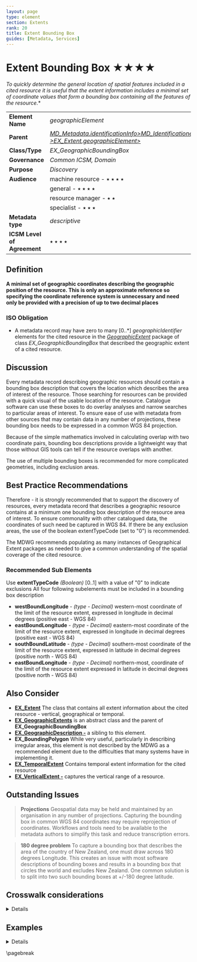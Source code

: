```yaml
---
layout: page
type: element
section: Extents
rank: 20
title: Extent Bounding Box
guides: [Metadata, Services]
---
```

# Extent Bounding Box ★★★★
*To quickly determine the general location of spatial features included in a cited resource it is useful that the extent information includes a minimal set of coordinate values that form a bounding box containing all the features of the resource.**

| | |
| --- | --- |
| **Element Name** | *geographicElement* |
| **Parent** | *[MD_Metadata.identificationInfo>MD_Identificationextent >EX_Extent.geographicElement>](./GeographicExtent)* |
| **Class/Type** | *EX_GeographicBoundingBox* |
| **Governance** | *Common ICSM, Domain* |
| **Purpose** | *Discovery* |
| **Audience** | machine resource - ⭑ ⭑ ⭑ ⭑ |
| | general - ⭑ ⭑ ⭑ ⭑ |
| | resource manager - ⭑ ⭑ |
| | specialist - ⭑ ⭑ ⭑ |
| **Metadata type** | *descriptive* |
| **ICSM Level of Agreement** | ⭑ ⭑ ⭑ ⭑ |

## Definition
**A minimal set of geographic coordinates describing the geographic position of the resource. This is only an approximate reference so specifying the coordinate reference system is unnecessary and need only be provided with a precision of up to two decimal places** 

### ISO Obligation

- A metadata record may have zero to many [0..\*] *geographicIdentifier* elements for the cited resource in the *[GeographicExtent](./GeographicExtent)* package of class *EX_GeographicBoundingBox* that described the geographic extent of a cited resource.

## Discussion

Every metadata record describing geographic resources should contain a bounding box description that covers the location which describes the area of interest of the resource. Those searching for resources can be provided with a quick visual of the usable location of the resource. Catalogue software can use these boxes to do overlay analyses and narrow searches to particular areas of interest. To ensure ease of use with metadata from other sources that may contain data in any number of projections, these bounding box needs to be expressed in a common WGS 84 projection. 

Because of the simple mathematics involved in calculating overlap with two coordinate pairs, bounding box descriptions provide a lightweight way that those without GIS tools can tell if the resource overlaps with another.

The use of multiple bounding boxes is recommended for more complicated geometries, including exclusion areas.

## Best Practice Recommendations

Therefore - it is strongly recommended that to support the discovery of resources, every metadata record that describes a geographic resource contains at a minimum one bounding box description of the resource area of interest. To ensure commonality with other catalogued data, the coordinates of such need be captured in WGS 84. If there be any exclusion areas, the use of the boolean extentTypeCode (set to "0") is recommended.

The MDWG recommends populating as many instances of Geographical Extent packages as needed to give a common understanding of the spatial coverage of the cited resource.

### Recommended Sub Elements

Use **extentTypeCode** *(Boolean)* [0..1] with a value of "0" to indicate exclusions
All four following subelements must be included in a bounding box description

* **westBoundLongitude** - *(type - Decimal)* western-most coordinate of the limit of the resource extent, expressed in longitude in decimal degrees (positive east - WGS 84)
* **eastBoundLongitude** - *(type - Decimal)* eastern-most coordinate of the limit of the resource extent, expressed in longitude in decimal degrees (positive east - WGS 84)
* **southBoundLatitude** - *(type - Decimal)* southern-most coordinate of the limit of the resource extent, expressed in latitude in decimal degrees (positive north - WGS 84)
* **eastBoundLongitude** - *(type - Decimal)* northern-most, coordinate of the limit of the resource extent expressed in latitude in decimal degrees (positive north - WGS 84)

## Also Consider

- **[EX_Extent](./ResourceExtent)** The class that contains all extent information about the cited resource - vertical, geographical or temporal.
- **[EX_GeographicExtents](./GeographicExtent)** is an abstract class and the parent of **EX_GeographicBoundingBox**
- **[EX_GeographicDescription -](./ExtentGeographicDescription)** a sibling to this element.
- **EX_BoundingPolygon** While very useful, particularly in describing irregular areas, this element is not described by the MDWG as a recommended element due to the difficulties that many systems have in implementing it.
- **[EX_TemporalExtent](./TemporalExtents)** Contains temporal extent information for the cited resource
- **[EX_VerticalExtent -](./VerticalExtent)** captures the vertical range of a resource.

## Outstanding Issues

> **Projections**
Geospatial data may be held and maintained by an organisation in any number of projections. Capturing the bounding box in common WGS 84 coordinates may require reprojection of coordinates. Workflows and tools need to be available to the metadata authors to simplify this task and reduce transcription errors.

> **180 degree problem**
To capture a bounding box that describes the area of the country of New Zealand, one must draw across 180 degrees Longitude. This creates an issue with most software descriptions of bounding boxes and results in a bounding box that circles the world and excludes New Zealand. One common solution is to split into two such bounding boxes at +/-180 degree latitude.

## Crosswalk considerations

<details>

### Dublin core / CKAN / data.gov.au

Maps to `geospatial coverage`

### DCAT 

Maps to `dct.spatial`

### RIF-CS

Maps to the aggregate element `Coverage/Spatial`

</details>

## Examples

<details>

### XML
```
<mdb:MD_Metadata>
....
   <mdb:identificationInfo>
    <mri:MD_DataIdentification>
     ....
       <gex:EX_Extent>
        <gex:geographicElement>
         <gex:EX_GeographicBoundingBox>
           <gex:westBoundLongitude>
            <gco:Decimal>110.70922852</gco:Decimal>
           </gex:westBoundLongitude>
           <gex:eastBoundLongitude>
            <gco:Decimal>157.79663086</gco:Decimal>
           </gex:eastBoundLongitude>
           <gex:southBoundLatitude>
            <gco:Decimal>-39.32048764</gco:Decimal>
           </gex:southBoundLatitude>
           <gex:northBoundLatitude>
            <gco:Decimal>-10.68489957</gco:Decimal>
           </gex:northBoundLatitude>
         </gex:EX_GeographicBoundingBox>
        </gex:geographicElement>
       </gex:EX_Extent>
      ....
    </mri:MD_DataIdentification>
   </mdb:identificationInfo>
  ....
</mdb:MD_Metadata>
```

\pagebreak

### UML diagrams
Recommended elements highlighted in yellow

![EXBoundBox](../images/ExtentBoundingBoxUML.png)

</details>

\pagebreak
